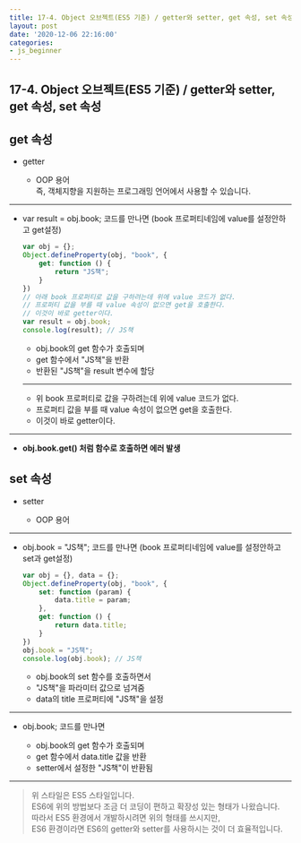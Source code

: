 ```yaml
---
title: 17-4. Object 오브젝트(ES5 기준) / getter와 setter, get 속성, set 속성
layout: post
date: '2020-12-06 22:16:00'
categories:
- js_beginner
---
```


## 17-4. Object 오브젝트(ES5 기준) / getter와 setter, get 속성, set 속성

## get 속성

* getter

    * OOP 용어  
      즉, 객체지향을 지원하는 프로그래밍 언어에서 사용할 수 있습니다.
    
---

* var result = obj.book; 코드를 만나면 (book 프로퍼티네임에 value를 설정안하고 get설정)

    ```javascript
    var obj = {};
    Object.defineProperty(obj, "book", {
        get: function () {
            return "JS책";
        }
    })
    // 아래 book 프로퍼티로 값을 구하려는데 위에 value 코드가 없다.
    // 프로퍼티 값을 부를 때 value 속성이 없으면 get을 호출한다.
    // 이것이 바로 getter이다.
    var result = obj.book;
    console.log(result); // JS책
    ```

    * obj.book의 get 함수가 호출되며
    * get 함수에서 "JS책"을 반환
    * 반환된 "JS책"을 result 변수에 할당
    
    ---

    * 위 book 프로퍼티로 값을 구하려는데 위에 value 코드가 없다.
    * 프로퍼티 값을 부를 때 value 속성이 없으면 get을 호출한다.
    * 이것이 바로 getter이다.
    
---

* **obj.book.get() 처럼 함수로 호출하면 에러 발생**

## set 속성

* setter

    * OOP 용어
    
---

* obj.book = "JS책"; 코드를 만나면 (book 프로퍼티네임에 value를 설정안하고 set과 get설정)

    ```javascript
    var obj = {}, data = {};
    Object.defineProperty(obj, "book", {
        set: function (param) { 
            data.title = param;
        },
        get: function () { 
            return data.title;
        }
    })
    obj.book = "JS책";
    console.log(obj.book); // JS책
    ```

    * obj.book의 set 함수를 호출하면서
    * "JS책"을 파라미터 값으로 넘겨줌
    * data의 title 프로퍼티에 "JS책"을 설정
    
---

* obj.book; 코드를 만나면

    * obj.book의 get 함수가 호출되며
    * get 함수에서 data.title 값을 반환
    * setter에서 설정한 "JS책"이 반환됨
    
---

>위 스타일은 ES5 스타일입니다.  
>ES6에 위의 방법보다 조금 더 코딩이 편하고 확장성 있는 형태가 나왔습니다.  
>따라서 ES5 환경에서 개발하시려면 위의 형태를 쓰시지만,  
>ES6 환경이라면 ES6의 getter와 setter를 사용하시는 것이 더 효율적입니다.